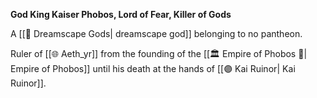 **God King Kaiser Phobos, Lord of Fear, Killer of Gods**

A [[🛐 Dreamscape Gods| dreamscape god]] belonging to no pantheon.

Ruler of [[🌐 Aeth_yr]] from the founding of the [[🏛 Empire of Phobos 🔶| Empire of Phobos]] until his death at the hands of [[🟣 Kai Ruinor| Kai Ruinor]].